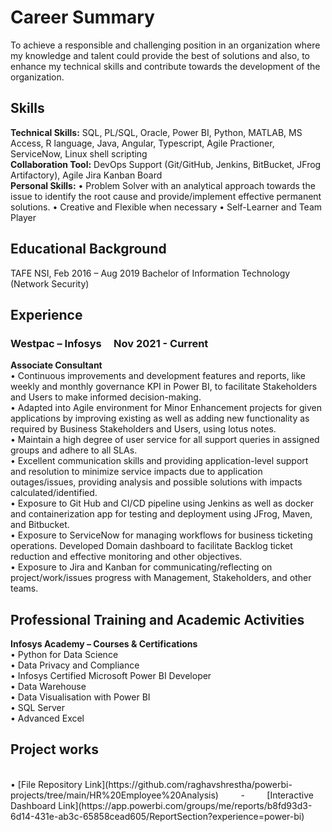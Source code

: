 # Career Summary
To achieve a responsible and challenging position in an organization where my knowledge and talent could provide the best of solutions and also, to enhance my technical skills and contribute towards the development of the organization.

## Skills
**Technical Skills:** SQL, PL/SQL, Oracle, Power BI, Python, MATLAB, MS Access, R language, Java, Angular, Typescript, Agile Practioner, ServiceNow, Linux shell scripting <br>
**Collaboration Tool:** DevOps Support (Git/GitHub, Jenkins, BitBucket, JFrog Artifactory), Agile Jira Kanban Board<br>
**Personal Skills:** 
• Problem Solver with an analytical approach towards the issue to identify the root cause and provide/implement effective permanent solutions.
• Creative and Flexible when necessary
• Self-Learner and Team Player

## Educational Background
TAFE NSI, Feb 2016 – Aug 2019
Bachelor of Information Technology (Network Security) 

## Experience
### Westpac – Infosys  &nbsp;  &nbsp;           Nov 2021 - Current
<b> Associate Consultant</b>
<br>
    • Continuous improvements and development features and reports, like weekly and monthly governance KPI in Power BI, to facilitate Stakeholders and Users to make informed decision-making.<br>
    • Adapted into Agile environment for Minor Enhancement projects for given applications by improving existing as well as adding new functionality as required by Business Stakeholders and Users, using lotus notes.<br>
    • Maintain a high degree of user service for all support queries in assigned groups and adhere to all SLAs.<br>
    • Excellent communication skills and providing application-level support and resolution to minimize service impacts due to application outages/issues, providing analysis and possible solutions with impacts calculated/identified.<br>
    • Exposure to Git Hub and CI/CD pipeline using Jenkins as well as docker and containerization app for testing and deployment using JFrog, Maven, and Bitbucket.<br>
    • Exposure to ServiceNow for managing workflows for business ticketing operations. Developed Domain dashboard to facilitate Backlog ticket reduction and effective monitoring and other objectives.<br>
    • Exposure to Jira and Kanban for communicating/reflecting on project/work/issues progress with Management, Stakeholders, and other teams.<br>

## Professional Training and Academic Activities
<b> Infosys Academy – Courses & Certifications </b>
<br>• Python for Data Science<br>
    • Data Privacy and Compliance<br>
    • Infosys Certified Microsoft Power BI Developer<br>
    • Data Warehouse<br>
    • Data Visualisation with Power BI<br>
    • SQL Server<br>
    • Advanced Excel<br>

## Project works 
<br>
  • [File Repository Link](https://github.com/raghavshrestha/powerbi-projects/tree/main/HR%20Employee%20Analysis) &nbsp;  &nbsp; &nbsp; &nbsp;    -     &nbsp;  &nbsp; &nbsp; &nbsp; 
   [Interactive Dashboard Link](https://app.powerbi.com/groups/me/reports/b8fd93d3-6d14-431e-ab3c-65858cead605/ReportSection?experience=power-bi)

